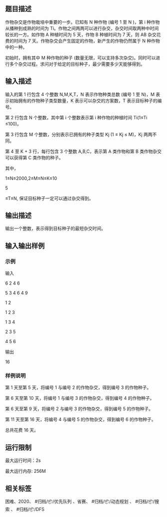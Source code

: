 ## 题目描述

作物杂交是作物栽培中重要的一步。已知有 N 种作物 (编号 1 至 N )，第 i 种作物从播种到成熟的时间为 Ti​ 。作物之间两两可以进行杂交，杂交时间取两种中时间较长的一方。如作物 A 种植时间为 5 天，作物 B 种植时间为 7 天，则 AB 杂交花费的时间为 7 天。作物杂交会产生固定的作物，新产生的作物仍然属于 N 种作物中的一种。

初始时，拥有其中 M 种作物的种子 (数量无限，可以支持多次杂交)。同时可以进行多个杂交过程。求问对于给定的目标种子，最少需要多少天能够得到。

## 输入描述

输入的第 1 行包含 4 个整数 N,M,K,T，N 表示作物种类总数 (编号 1 至 N)，M 表示初始拥有的作物种子类型数量，K 表示可以杂交的方案数，T 表示目标种子的编号。

第 2 行包含 N 个整数，其中第 i 个整数表示第 i 种作物的种植时间 Ti​ (1≤Ti​ ≤100)。

第 3 行包含 M 个整数，分别表示已拥有的种子类型 Kj​ (1 ≤ Kj​ ≤ M)，K​j 两两不同。

第 4 至 K + 3 行，每行包含 3 个整数 A,B,C，表示第 A 类作物和第 B 类作物杂交可以获得第 C 类作物的种子。

其中，

1≤N≤2000,2≤M≤N≤K≤10

5

 ≤T≤N, 保证目标种子一定可以通过杂交得到。

## 输出描述

输出一个整数，表示得到目标种子的最短杂交时间。

## 输入输出样例

### 示例

输入

6 2 4 6

5 3 4 6 4 9

1 2

1 2 3

1 3 4

2 3 5

4 5 6

输出

16

### 样例说明

第 1 天至第 5 天，将编号 1 与编号 2 的作物杂交，得到编号 3 的作物种子。

第 6 天至第 10 天，将编号 1 与编号 3 的作物杂交，得到编号 4 的作物种子。

第 6 天至第 9 天，将编号 2 与编号 3 的作物杂交，得到编号 5 的作物种子。

第 11 天至第 16 天，将编号 4 与编号 5 的作物杂交，得到编号 6 的作物种子。

总共花费 16 天。

## 运行限制

最大运行时间：2s

最大运行内存: 256M

## 相关标签

困难、2020、 #归档/📦/优先队列 、省赛、 #归档/📦/动态规划 、 #归档/📦/搜索 、 #归档/📦/DFS
